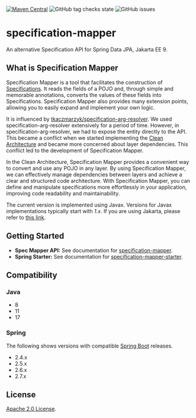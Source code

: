 [![Maven Central](https://img.shields.io/maven-central/v/tw.com.softleader.data/specification-mapper-parent?color=orange)](https://central.sonatype.com/search?q=g%3Atw.com.softleader.data&smo=true&namespace=tw.com.softleader.data)
![GitHub tag checks state](https://img.shields.io/github/checks-status/softleader/specification-mapper/main)
![GitHub issues](https://img.shields.io/github/issues-raw/softleader/specification-mapper)

# specification-mapper

An alternative Specification API for Spring Data JPA, Jakarta EE 9. 

## What is Specification Mapper

Specification Mapper is a tool that facilitates the construction of [Specifications](https://docs.spring.io/spring-data/jpa/docs/current/reference/html/#specifications). It reads the fields of a POJO and, through simple and memorable annotations, converts the values of these fields into Specifications. Specification Mapper also provides many extension points, allowing you to easily expand and implement your own logic.

It is influenced by [tkaczmarzyk/specification-arg-resolver](https://github.com/tkaczmarzyk/specification-arg-resolver). We used specification-arg-resolver extensively for a period of time. However, in specification-arg-resolver, we had to expose the entity directly to the API. This became a conflict when we started implementing the [Clean Architecture](https://blog.cleancoder.com/uncle-bob/2012/08/13/the-clean-architecture.html) and became more concerned about layer dependencies. This conflict led to the development of Specification Mapper.

In the Clean Architecture, Specification Mapper provides a convenient way to convert and use any POJO in any layer. By using Specification Mapper, we can effectively manage dependencies between layers and achieve a clear and structured code architecture. With Specification Mapper, you can define and manipulate specifications more effortlessly in your application, improving code readability and maintainability.

The current version is implemented using Javax. Versions for Javax implementations typically start with _1.x_. If you are using Jakarta, please refer to [this link](https://github.com/softleader/specification-mapper/tree/jakarta).

## Getting Started

- **Spec Mapper API:** See documentation for [specification-mapper](./mapper).
- **Spring Starter:** See documentation for [specification-mapper-starter](./starter).

## Compatibility

### Java

- 8
- 11
- 17

### Spring

The following shows versions with compatible [Spring Boot](https://spring.io/projects/spring-boot) releases.

- 2.4.x
- 2.5.x
- 2.6.x
- 2.7.x

## License

[Apache 2.0 License](./LICENSE).

